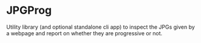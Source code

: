 # JPGProg

Utility library (and optional standalone cli app) to inspect the JPGs given by a webpage and report on whether they are progressive or not.
